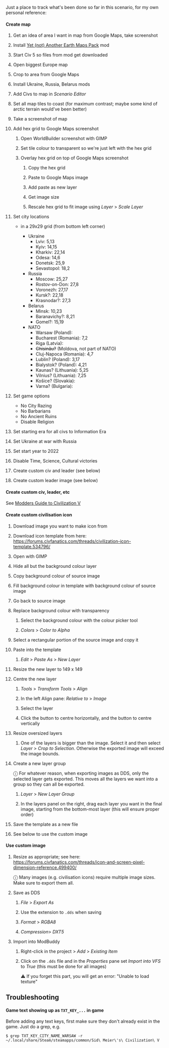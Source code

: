 Just a place to track what's been done so far in this scenario, for my own personal reference:

#### Create map

1. Get an idea of area I want in map from Google Maps, take screenshot

1. Install [Yet (not) Another Earth Maps Pack](https://steamcommunity.com/sharedfiles/filedetails/?id=77138438) mod

1. Start Civ 5 so files from mod get downloaded

1. Open biggest Europe map

1. Crop to area from Google Maps

1. Install Ukraine, Russia, Belarus mods

1. Add Civs to map in _Scenario Editor_

1. Set all map tiles to coast (for maximum contrast; maybe some kind of arctic terrain would've been better)

1. Take a screenshot of map

1. Add hex grid to Google Maps screenshot

   1. Open WorldBuilder screenshot with GIMP

   1. Set tile colour to transparent so we're just left with the hex grid

   1. Overlay hex grid on top of Google Maps screenshot

      1. Copy the hex grid

      1. Paste to Google Maps image

      1. Add paste as new layer

      1. Get image size

      1. Rescale hex grid to fit image using _Layer_ > _Scale Layer_

1. Set city locations

   - in a 29x29 grid (from bottom left corner)

     - Ukraine
       - Lviv: 5,13
       - Kyiv: 14,15
       - Kharkiv: 22,14
       - Odesa: 14,6
       - Donetsk: 25,9
       - Sevastopol: 18,2
     - Russia
       - Moscow: 25,27
       - Rostov-on-Don: 27,8
       - Voronezh: 27,17
       - Kursk?: 22,18
       - Krasnodar?: 27,3
     - Belarus
       - Minsk: 10,23
       - Baranavichy?: 8,21
       - Gomel?: 15,19
     - NATO
       - Warsaw (Poland):
       - Bucharest (Romania): 7,2
       - Riga (Latvia):
       - ~~Chisinău?~~ (Moldova, not part of NATO)
       - Cluj-Napoca (Romania): 4,7
       - Lublin? (Poland): 3,17
       - Bialystok? (Poland): 4,21
       - Kaunas? (Lithuania): 5,25
       - Vilnius? (Lithuania): 7,25
       - Košice? (Slovakia):
       - Varna? (Bulgaria):

1. Set game options

   - No City Razing
   - No Barbarians
   - No Ancient Ruins
   - Disable Religion

1. Set starting era for all civs to Information Era

1. Set Ukraine at war with Russia

1. Set start year to 2022

1. Disable Time, Science, Cultural victories

1. Create custom civ and leader (see below)

1. Create custom leader image (see below)

#### Create custom civ, leader, etc

See [Modders Guide to Civilization V](https://forums.civfanatics.com/threads/modders-guide-to-civilization-v.385009/)

#### Create custom civilisation icon

1. Download image you want to make icon from

1. Download icon template from here: https://forums.civfanatics.com/threads/civilization-icon-template.534796/

1. Open with GIMP

1. Hide all but the background colour layer

1. Copy background colour of source image

1. Fill background colour in template with background colour of source image

1. Go back to source image

1. Replace background colour with transparency

   1. Select the background colour with the colour picker tool

   1. _Colors_ > _Color to Alpha_

1. Select a rectangular portion of the source image and copy it

1. Paste into the template

   1. _Edit_ > _Paste As_ > _New Layer_

1. Resize the new layer to 149 x 149

1. Centre the new layer

   1. _Tools_ > _Transform Tools_ > _Align_

   1. In the left Align pane: _Relative to_ > _Image_

   1. Select the layer

   1. Click the button to centre horizontally, and the button to centre vertically

1. Resize oversized layers

   1. One of the layers is bigger than the image. Select it and then select _Layer_ > _Crop to Selection_. Otherwise the exported image will exceed the image bounds.

1. Create a new layer group

   ⓘ For whatever reason, when exporting images as DDS, only the selected layer gets exported. This moves all the layers we want into a group so they can all be exported.

   1. _Layer_ > _New Layer Group_

   1. In the layers panel on the right, drag each layer you want in the final image, starting from the bottom-most layer (this will ensure proper order)

1. Save the template as a new file

1. See below to use the custom image

#### Use custom image

1. Resize as appropriate; see here: https://forums.civfanatics.com/threads/icon-and-screen-pixel-dimension-reference.499400/

   ⓘ Many images (e.g. civilisation icons) require multiple image sizes. Make sure to export them all.

1. Save as DDS

   1. _File_ > _Export As_

   1. Use the extension to `.dds` when saving

   1. _Format_ > _RGBA8_

   1. _Compression_> _DXT5_

1. Import into ModBuddy

   1. Right-click in the project > _Add_ > _Existing Item_

   1. Click on the `.dds` file and in the _Properties_ pane set _Import into VFS_ to _True_ (this must be done for all images)

      ⚠️ If you forget this part, you will get an error: "Unable to load texture"

## Troubleshooting

#### Game text showing up as `TXT_KEY_...` in game

Before adding any text keys, first make sure they don't already exist in the game. Just do a grep, e.g.

```
$ grep TXT_KEY_CITY_NAME_WARSAW -r ~/.local/share/Steam/steamapps/common/Sid\ Meier\'s\ Civilization\ V
```
